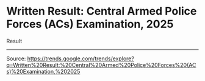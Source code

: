 # Written Result: Central Armed Police Forces (ACs) Examination, 2025

Result

---

Source: https://trends.google.com/trends/explore?q=Written%20Result:%20Central%20Armed%20Police%20Forces%20(ACs)%20Examination,%202025